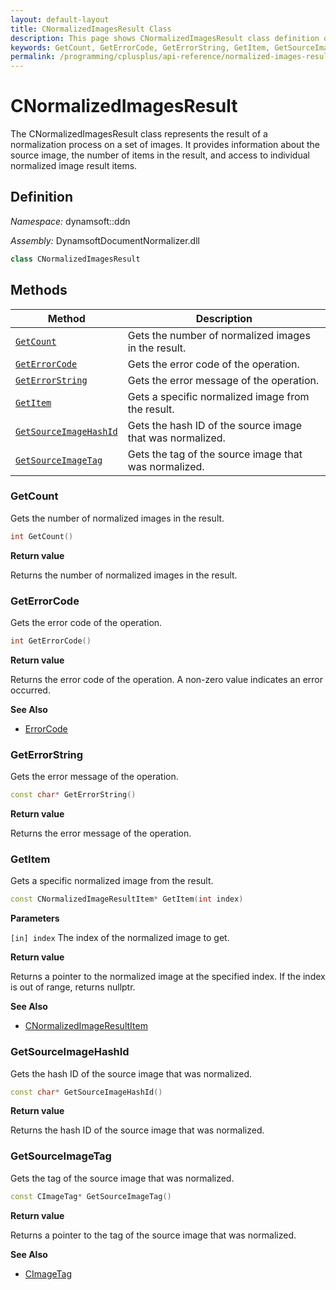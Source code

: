 ```yaml
---
layout: default-layout
title: CNormalizedImagesResult Class
description: This page shows CNormalizedImagesResult class definition of Dynamsoft Document Normalizer SDK C++ Edition.
keywords: GetCount, GetErrorCode, GetErrorString, GetItem, GetSourceImageHashId, GetSourceImageTag, CNormalizedImagesResult, api reference
permalink: /programming/cplusplus/api-reference/normalized-images-result.html
---
```


# CNormalizedImagesResult

The CNormalizedImagesResult class represents the result of a normalization process on a set of images. It provides information about the source image, the number of items in the result, and access to individual normalized image result items.

## Definition

*Namespace:* dynamsoft::ddn

*Assembly:* DynamsoftDocumentNormalizer.dll

```cpp
class CNormalizedImagesResult
```

## Methods

| Method               | Description |
|----------------------|-------------|
| [`GetCount`](#getcount) | Gets the number of normalized images in the result. |
| [`GetErrorCode`](#geterrorcode) | Gets the error code of the operation. |
| [`GetErrorString`](#geterrorstring) | Gets the error message of the operation. |
| [`GetItem`](#getitem) | Gets a specific normalized image from the result. |
| [`GetSourceImageHashId`](#getsourceimagehashid) | Gets the hash ID of the source image that was normalized. |
| [`GetSourceImageTag`](#getsourceimagetag) | Gets the tag of the source image that was normalized. |

### GetCount

Gets the number of normalized images in the result.

```cpp
int GetCount()
```

**Return value**

Returns the number of normalized images in the result.

### GetErrorCode

Gets the error code of the operation.

```cpp
int GetErrorCode()
```

**Return value**

Returns the error code of the operation. A non-zero value indicates an error occurred.

**See Also**

* [ErrorCode]()

### GetErrorString

Gets the error message of the operation.

```cpp
const char* GetErrorString()
```

**Return value**

Returns the error message of the operation.

### GetItem

Gets a specific normalized image from the result.

```cpp
const CNormalizedImageResultItem* GetItem(int index)
```

**Parameters**

`[in] index` The index of the normalized image to get.

**Return value**

Returns a pointer to the normalized image at the specified index. If the index is out of range, returns nullptr.

**See Also**

* [CNormalizedImageResultItem]()

### GetSourceImageHashId

Gets the hash ID of the source image that was normalized.

```cpp
const char* GetSourceImageHashId()
```

**Return value**

Returns the hash ID of the source image that was normalized.

### GetSourceImageTag

Gets the tag of the source image that was normalized.

```cpp
const CImageTag* GetSourceImageTag()
```

**Return value**

Returns a pointer to the tag of the source image that was normalized.

**See Also**

* [CImageTag]()
